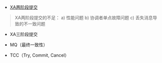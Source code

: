 - [XA两阶段提交](http://en.wikipedia.org/wiki/Two-phase_commit_protocol)

> XA两阶段提交的不足： a) 性能问题   b) 协调者单点故障问题  c) 丢失消息导致的不一致问题

- XA三阶段提交

- MQ（最终一致性）

- TCC（Try, Commit, Cancel）